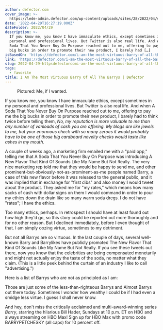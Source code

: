 ```yaml
---
author: defector.com
cover_image: >-
  https://lede-admin.defector.com/wp-content/uploads/sites/28/2022/04/stock-beach.jpg
date: '2022-04-29T16:27:19.000Z'
dateFolder: 2022/04/29
description: >-
  If you know me, you know I have immaculate ethics, except sometimes in my
  personal and professional lives. But Twitter is also real life. And when A
  Soda That You Never Buy On Purpose reached out to me, offering to pay me the
  big bucks in order to promote their new product, I barely had […]
isBasedOn: 'https://defector.com/i-am-the-most-virtuous-barry-of-all-the-barrys/'
link: 'https://defector.com/i-am-the-most-virtuous-barry-of-all-the-barrys/'
slug: 2022-04-29-httpsdefectorcomi-am-the-most-virtuous-barry-of-all-the-barrys
tags:
  - favorite
title: I Am The Most Virtuous Barry Of All The Barrys | Defector
---
```

<figure><img alt="" data-nimg="1" sizes="(max-width: 30rem) 440px, (min-width: 30rem) and (max-width: 40rem) 600px, (min-width: 40rem) and (max-width: 48rem) 725px, (min-width: 48rem) and (max-width: 64rem) 945px, (min-width: 64rem) 1024px" src="https://lede-admin.defector.com/wp-content/uploads/sites/28/2022/04/stock-beach.jpg?w=2880" srcset="https://lede-admin.defector.com/wp-content/uploads/sites/28/2022/04/stock-beach.jpg?w=38 38w, https://lede-admin.defector.com/wp-content/uploads/sites/28/2022/04/stock-beach.jpg?w=72 72w, https://lede-admin.defector.com/wp-content/uploads/sites/28/2022/04/stock-beach.jpg?w=100 100w, https://lede-admin.defector.com/wp-content/uploads/sites/28/2022/04/stock-beach.jpg?w=128 128w, https://lede-admin.defector.com/wp-content/uploads/sites/28/2022/04/stock-beach.jpg?w=180 180w, https://lede-admin.defector.com/wp-content/uploads/sites/28/2022/04/stock-beach.jpg?w=220 220w, https://lede-admin.defector.com/wp-content/uploads/sites/28/2022/04/stock-beach.jpg?w=300 300w, https://lede-admin.defector.com/wp-content/uploads/sites/28/2022/04/stock-beach.jpg?w=440 440w, https://lede-admin.defector.com/wp-content/uploads/sites/28/2022/04/stock-beach.jpg?w=480 480w, https://lede-admin.defector.com/wp-content/uploads/sites/28/2022/04/stock-beach.jpg?w=580 580w, https://lede-admin.defector.com/wp-content/uploads/sites/28/2022/04/stock-beach.jpg?w=585 585w, https://lede-admin.defector.com/wp-content/uploads/sites/28/2022/04/stock-beach.jpg?w=600 600w, https://lede-admin.defector.com/wp-content/uploads/sites/28/2022/04/stock-beach.jpg?w=640 640w, https://lede-admin.defector.com/wp-content/uploads/sites/28/2022/04/stock-beach.jpg?w=720 720w, https://lede-admin.defector.com/wp-content/uploads/sites/28/2022/04/stock-beach.jpg?w=725 725w, https://lede-admin.defector.com/wp-content/uploads/sites/28/2022/04/stock-beach.jpg?w=768 768w, https://lede-admin.defector.com/wp-content/uploads/sites/28/2022/04/stock-beach.jpg?w=780 780w, https://lede-admin.defector.com/wp-content/uploads/sites/28/2022/04/stock-beach.jpg?w=945 945w, https://lede-admin.defector.com/wp-content/uploads/sites/28/2022/04/stock-beach.jpg?w=960 960w, https://lede-admin.defector.com/wp-content/uploads/sites/28/2022/04/stock-beach.jpg?w=1024 1024w, https://lede-admin.defector.com/wp-content/uploads/sites/28/2022/04/stock-beach.jpg?w=1280 1280w, https://lede-admin.defector.com/wp-content/uploads/sites/28/2022/04/stock-beach.jpg?w=1440 1440w, https://lede-admin.defector.com/wp-content/uploads/sites/28/2022/04/stock-beach.jpg?w=1536 1536w, https://lede-admin.defector.com/wp-content/uploads/sites/28/2022/04/stock-beach.jpg?w=2048 2048w, https://lede-admin.defector.com/wp-content/uploads/sites/28/2022/04/stock-beach.jpg?w=2560 2560w, https://lede-admin.defector.com/wp-content/uploads/sites/28/2022/04/stock-beach.jpg?w=2880 2880w"/><figcaption>Pictured: Me, if I wanted. </figcaption></figure>
<p>If you know me, you know I have immaculate ethics, except sometimes in my personal and professional lives. But Twitter is also real life. And when A Soda That You Never Buy On Purpose reached out to me, offering to pay me the big bucks in order to promote their new product, I barely had to think twice before telling them, <em>No, my reputation is more valuable to me than any number of vanloads of cash you are offering.</em> <em>My blogs are like jewels to me, but your enormous check with so many zeroes it would probably have to be one of those big cardboard novelty checks would taste like ashes in my mouth.</em></p>
<p>A couple of weeks ago, a marketing firm emailed me with a "paid opp," telling me that A Soda That You Never Buy On Purpose was introducing A New Flavor That Kind Of Sounds Like My Name But Not Really. The very nice marketing rep told me that they would be happy to send me, and other prominent-but-obviously-not-as-prominent-as-me people named Barry, a case of this new flavor before it was released to the general public, and it was implied that in exchange for "first dibs" and also money I would tweet about the product. They asked me for "my rates," which means how many sacks of cash with dollar signs on them I would command in order to pour my ethics down the drain like so many warm soda dregs. I do not have "rates"; I have the ethics.</p>
<p>Too many ethics, perhaps. In retrospect I should have at least found out how high they'd go, so this story could be reported out more thoroughly and for no other reason. But I declined immediately, before I even thought of that. I am simply oozing virtue, sometimes to my detriment.</p>
<p>But not all Barrys are so virtuous. In the last couple of days, several well-known Barry and Barrylikes have publicly promoted The New Flavor That Kind Of Sounds Like My Name But Not Really. If you see these tweets out there, now you know that the celebrities are being compensated monetarily and might not actually enjoy the taste of the soda, no matter what they claim. (This is a little peek behind the curtain of an industry I like to call "advertising.")</p>
<p>Here is a list of Barrys who are not as principled as I am:</p>
<p>Those are just some of the less-than-righteous Barrys and Almost Barrys out there today. Sometimes I wonder how wealthy I could be if I had even a smidge less virtue. I guess I shall never know.</p>
<p>And hey, don't miss the critically acclaimed and multi-award-winning series <em>Barry</em>, starring the hilarious Bill Hader, Sundays at 10 p.m. ET on HBO and always streaming on HBO Max! Sign up for HBO Max with promo code BARRYPETCHESKY (all caps) for 10 percent off.</p>
